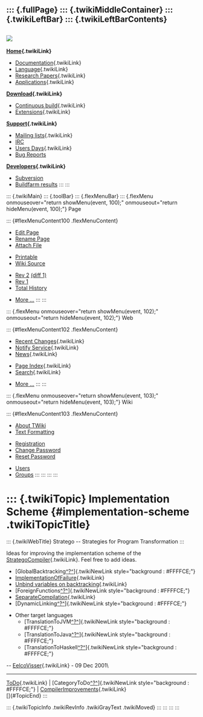 ::: {.fullPage}
::: {.twikiMiddleContainer}
::: {.twikiLeftBar}
::: {.twikiLeftBarContents}
  ----------------------------------------------------------------------------------
  [![](../pub/Stratego/StrategoLogo/StrategoLogoTextlessWhite-100px.png)](WebHome)
  ----------------------------------------------------------------------------------

**[Home](WebHome){.twikiLink}**

-   [Documentation](StrategoDocumentation){.twikiLink}
-   [Language](StrategoLanguage){.twikiLink}
-   [Research Papers](StrategoPublications){.twikiLink}
-   [Applications](StrategoApplication){.twikiLink}

**[Download](StrategoDownload){.twikiLink}**

-   [Continuous build](ContinuousBuild){.twikiLink}
-   [Extensions](AdditionalPackageDownload){.twikiLink}

**[Support](StrategoSupport){.twikiLink}**

-   [Mailing lists](MailingList){.twikiLink}
-   [IRC](irc://irc.freenode.net/#stratego)
-   [Users Days](StrategoUsersDay){.twikiLink}
-   [Bug Reports](http://yellowgrass.org/project/StrategoXT)

**[Developers](StrategoDev){.twikiLink}**

-   [Subversion](https://svn.strategoxt.org/repos/StrategoXT/strategoxt/trunk)
-   [Buildfarm
    results](http://hydra.nixos.org/jobset/strategoxt/strategoxt-release/all)
:::
:::

::: {.twikiMain}
::: {.toolBar}
::: {.flexMenuBar}
::: {.flexMenu onmouseover="return showMenu(event, 100);" onmouseout="return hideMenu(event, 100);"}
Page

::: {#flexMenuContent100 .flexMenuContent}
-   [Edit
    Page](http://www.program-transformation.org/edit/Stratego/ImplementationScheme?t=1536825588)
-   [Rename
    Page](http://www.program-transformation.org/rename/Stratego/ImplementationScheme)
-   [Attach
    File](http://www.program-transformation.org/attach/Stratego/ImplementationScheme)

<!-- -->

-   [Printable](http://www.program-transformation.org/view/Stratego/ImplementationScheme?skin=print.pattern)
-   [Wiki
    Source](http://www.program-transformation.org/view/Stratego/ImplementationScheme?skin=text&raw=on&contenttype=text/plain)

<!-- -->

-   [Rev
    2](http://www.program-transformation.org/view/Stratego/ImplementationScheme?rev=1.2)
    [(diff 1)](http://www.program-transformation.org/rdiff/Stratego/ImplementationScheme?rev1=1.2&rev2=1.1)
-   [Rev
    1](http://www.program-transformation.org/view/Stratego/ImplementationScheme?rev=1.1)
-   [Total
    History](http://www.program-transformation.org/rdiff/Stratego/ImplementationScheme)

<!-- -->

-   [More
    \...](http://www.program-transformation.org/oops/Stratego/ImplementationScheme?template=oopsmore&param1=1.2&param2=1.2)
:::
:::

::: {.flexMenu onmouseover="return showMenu(event, 102);" onmouseout="return hideMenu(event, 102);"}
Web

::: {#flexMenuContent102 .flexMenuContent}
-   [Recent Changes](WebChanges){.twikiLink}
-   [Notify Service](WebNotify){.twikiLink}
-   [News](WebNews){.twikiLink}

<!-- -->

-   [Page Index](WebIndex){.twikiLink}
-   [Search](WebSearch){.twikiLink}

<!-- -->

-   [More
    \...](http://www.program-transformation.org/oops/Stratego/ImplementationScheme?template=oopsmore&param1=1.2&param2=1.2)
:::
:::

::: {.flexMenu onmouseover="return showMenu(event, 103);" onmouseout="return hideMenu(event, 103);"}
Wiki

::: {#flexMenuContent103 .flexMenuContent}
-   [About
    TWiki](http://www.program-transformation.org/view/TWiki/WebHome)
-   [Text
    Formatting](http://www.program-transformation.org/view/TWiki/TextFormattingRules)

<!-- -->

-   [Registration](http://www.program-transformation.org/view/TWiki/TWikiRegistration)
-   [Change
    Password](http://www.program-transformation.org/view/TWiki/ChangePassword)
-   [Reset
    Password](http://www.program-transformation.org/view/TWiki/ResetPassword)

<!-- -->

-   [Users](http://www.program-transformation.org/view/Main/TWikiUsers)
-   [Groups](http://www.program-transformation.org/view/Main/TWikiGroups)
:::
:::
:::
:::

::: {.twikiTopic}
Implementation Scheme {#implementation-scheme .twikiTopicTitle}
=====================

::: {.twikiWebTitle}
Stratego \-- Strategies for Program Transformation
:::

Ideas for improving the implementation scheme of the
[StrategoCompiler](StrategoCompiler){.twikiLink}. Feel free to add
ideas.

-   [GlobalBacktracking[^?^](http://www.program-transformation.org/edit/Stratego/GlobalBacktracking?topicparent=Stratego.ImplementationScheme)]{.twikiNewLink
    style="background : #FFFFCE;"}
-   [ImplementationOfFailure](ImplementationOfFailure){.twikiLink}
-   [Unbind variables on
    backtracking](UnbindVariablesOnBacktracking){.twikiLink}
-   [ForeignFunctions[^?^](http://www.program-transformation.org/edit/Stratego/ForeignFunctions?topicparent=Stratego.ImplementationScheme)]{.twikiNewLink
    style="background : #FFFFCE;"}
-   [SeparateCompilation](SeparateCompilation){.twikiLink}
-   [DynamicLinking[^?^](http://www.program-transformation.org/edit/Stratego/DynamicLinking?topicparent=Stratego.ImplementationScheme)]{.twikiNewLink
    style="background : #FFFFCE;"}

<!-- -->

-   Other target languages
    -   [TranslationToJVM[^?^](http://www.program-transformation.org/edit/Stratego/TranslationToJVM?topicparent=Stratego.ImplementationScheme)]{.twikiNewLink
        style="background : #FFFFCE;"}
    -   [TranslationToJava[^?^](http://www.program-transformation.org/edit/Stratego/TranslationToJava?topicparent=Stratego.ImplementationScheme)]{.twikiNewLink
        style="background : #FFFFCE;"}
    -   [TranslationToHaskell[^?^](http://www.program-transformation.org/edit/Stratego/TranslationToHaskell?topicparent=Stratego.ImplementationScheme)]{.twikiNewLink
        style="background : #FFFFCE;"}

\-- [EelcoVisser](../Main/EelcoVisser){.twikiLink} - 09 Dec 2001\

------------------------------------------------------------------------

[ToDo](ToDo){.twikiLink} \|
[CategoryToDo[^?^](http://www.program-transformation.org/edit/Stratego/CategoryToDo?topicparent=Stratego.ImplementationScheme)]{.twikiNewLink
style="background : #FFFFCE;"} \|
[CompilerImprovements](CompilerImprovements){.twikiLink}\
[]{#TopicEnd}
:::

::: {.twikiTopicInfo .twikiRevInfo .twikiGrayText .twikiMoved}
:::
:::
:::
:::
